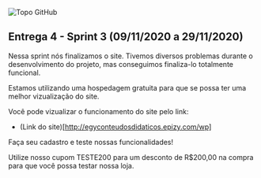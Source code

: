 ![Topo GitHub](https://user-images.githubusercontent.com/71477357/96354631-0f7b6b80-10af-11eb-9acc-50460944b076.jpg)

## Entrega 4 - Sprint 3 (09/11/2020 a 29/11/2020) 

Nessa sprint nós finalizamos o site.
Tivemos diversos problemas durante o desenvolvimento do projeto, mas conseguimos finaliza-lo totalmente funcional.

Estamos utilizando uma hospedagem gratuita para que se possa ter uma melhor vizualização do site.

Você pode vizualizar o funcionamento do site pelo link:
* (Link do site)[http://egyconteudosdidaticos.epizy.com/wp]

Faça seu cadastro e teste nossas funcionalidades!

Utilize nosso cupom TESTE200 para um desconto de R$200,00 na compra para que você possa testar nossa loja.